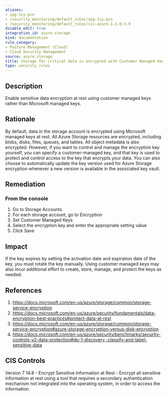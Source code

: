 ```yaml
---
aliases:
- zpg-1cy-pcn
- /security_monitoring/default_rules/zpg-1cy-pcn
- /security_monitoring/default_rules/cis-azure-1.3.0-3.9
disable_edit: true
integration_id: azure.storage
kind: documentation
rule_category:
- Posture Management (Cloud)
- Cloud Security Management
source: azure.storage
title: Storage for critical data is encrypted with Customer Managed Key
type: security_rules
---
```


## Description

Enable sensitive data encryption at rest using customer managed keys rather than Microsoft managed keys.

## Rationale

By default, data in the storage account is encrypted using Microsoft managed keys at rest. All Azure Storage resources are encrypted, including blobs, disks, files, queues, and tables. All object metadata is also encrypted. However, if you want to control and manage the encryption key yourself, you can specify a customer-managed key, and that key is used to protect and control access to the key that encrypts your data. You can also choose to automatically update the key version used for Azure Storage encryption whenever a new version is available in the associated key vault.

## Remediation

### From the console

1. Go to Storage Accounts
2. For each storage account, go to Encryption
3. Set Customer Managed Keys
4. Select the encryption key and enter the appropriate setting value
5. Click Save

## Impact

If the key expires by setting the activation date and expiration date of the key, you must rotate the key manually. Using customer managed keys may also incur additional effort to create, store, manage, and protect the keys as needed.

## References

1. https://docs.microsoft.com/en-us/azure/storage/common/storage-service-encryption
2. https://docs.microsoft.com/en-us/azure/security/fundamentals/data-encryption-best-practices#protect-data-at-rest
3. https://docs.microsoft.com/en-us/azure/storage/common/storage-service-encryption#azure-storage-encryption-versus-disk-encryption
4. https://docs.microsoft.com/en-us/azure/security/benchmarks/security-controls-v2-data-protection#dp-1-discovery,-classify-and-label-sensitive-data


## CIS Controls

Version 7 14.8 - Encrypt Sensitive Information at Rest - Encrypt all sensitive information at rest using a tool that requires a secondary authentication mechanism not integrated into the operating system, in order to access the information.
